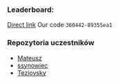 ### Leaderboard:

[Direct link](https://adventofcode.com/2023/leaderboard/private/view/360442)
Our code `360442-89355ea1`

### Repozytoria uczestników

- [Mateusz](https://github.com/stepaniukm/AdventOfCode/tree/main/2023)
- [ssynowiec](https://github.com/ssynowiec/AdventOfCode/tree/main/2023)
- [Teziovsky](https://github.com/teziovsky/advent-of-code/tree/main/2023)
